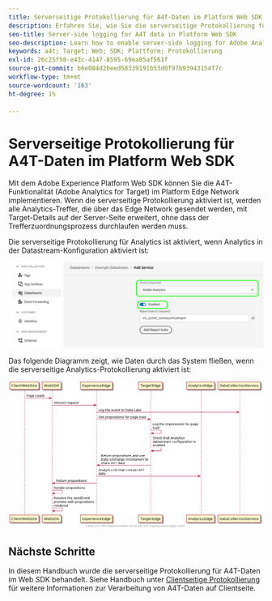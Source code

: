 ```yaml
---
title: Serverseitige Protokollierung für A4T-Daten im Platform Web SDK
description: Erfahren Sie, wie Sie die serverseitige Protokollierung für Adobe Analytics for Target (A4T) mithilfe des Experience Platform Web SDK aktivieren.
seo-title: Server-side logging for A4T data in Platform Web SDK
seo-description: Learn how to enable server-side logging for Adobe Analytics for Target (A4T) using the Experience Platform Web SDK.
keywords: a4t; Target; Web; SDK; Plattform; Protokollierung
exl-id: 26c25f58-e43c-4147-8595-69ea85af561f
source-git-commit: b6e084d2beed58339191b53d0f97b93943154f7c
workflow-type: tm+mt
source-wordcount: '163'
ht-degree: 1%

---
```


# Serverseitige Protokollierung für A4T-Daten im Platform Web SDK

Mit dem Adobe Experience Platform Web SDK können Sie die A4T-Funktionalität (Adobe Analytics for Target) im Platform Edge Network implementieren. Wenn die serverseitige Protokollierung aktiviert ist, werden alle Analytics-Treffer, die über das Edge Network gesendet werden, mit Target-Details auf der Server-Seite erweitert, ohne dass der Trefferzuordnungsprozess durchlaufen werden muss.

Die serverseitige Protokollierung für Analytics ist aktiviert, wenn Analytics in der Datastream-Konfiguration aktiviert ist:

![Aktivierung der Analytics-Datastream-Konfiguration](../assets/enable-analytics-datastream.png)

Das folgende Diagramm zeigt, wie Daten durch das System fließen, wenn die serverseitige Analytics-Protokollierung aktiviert ist:

![Serverseitiger Protokollierungsfluss](../assets/analytics-server-side-logging.png)

## Nächste Schritte

In diesem Handbuch wurde die serverseitige Protokollierung für A4T-Daten im Web SDK behandelt. Siehe Handbuch unter [Clientseitige Protokollierung](./client-side.md) für weitere Informationen zur Verarbeitung von A4T-Daten auf Clientseite.
